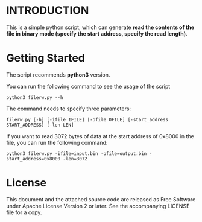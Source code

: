 # INTRODUCTION

This is a simple python script, which can generate **read the contents of the file in binary mode (specify the start address, specify the read length)**.

# Getting Started

The script recommends **python3** version. 

You can run the following command to see the usage of the script

```
python3 filerw.py --h
```

The command needs to specify three parameters:

```
filerw.py [-h] [-ifile IFILE] [-ofile OFILE] [-start_address START_ADDRESS] [-len LEN]
```

If you want to read 3072 bytes of data at the start address of 0x8000 in the file, you can run the following command:

```
python3 filerw.py -ifile=input.bin -ofile=output.bin -start_address=0x8000 -len=3072
```

# License

This document and the attached source code are released as Free Software under Apache License Version 2 or later. See the accompanying LICENSE file for a copy.
